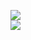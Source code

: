 [![](https://img.shields.io/badge/Made%20With-Github%20Spray-lightgrey.svg?style=for-the-badge&logo=github)](https://github.com/Annihil/github-spray#6230)  
[![](https://i.imgur.com/2DrTn0Z.gif)](https://github.com/Annihil/github-spray)
